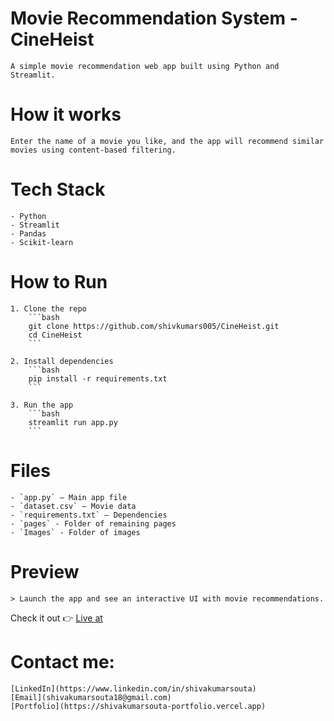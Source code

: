 # Movie Recommendation System - CineHeist
    A simple movie recommendation web app built using Python and Streamlit.

# How it works
    Enter the name of a movie you like, and the app will recommend similar movies using content-based filtering.

# Tech Stack
    - Python
    - Streamlit
    - Pandas
    - Scikit-learn

# How to Run
    1. Clone the repo
        ```bash
        git clone https://github.com/shivkumars005/CineHeist.git
        cd CineHeist
        ```

    2. Install dependencies
        ```bash
        pip install -r requirements.txt
        ```

    3. Run the app
        ```bash
        streamlit run app.py
        ```

# Files
    - `app.py` – Main app file
    - `dataset.csv` – Movie data
    - `requirements.txt` – Dependencies
    - `pages` - Folder of remaining pages
    - `Images` - Folder of images

# Preview
    > Launch the app and see an interactive UI with movie recommendations.
 
Check it out 👉 [Live at](https://cineheist.streamlit.app/)

# Contact me:
    [LinkedIn](https://www.linkedin.com/in/shivakumarsouta)
    [Email](shivakumarsouta18@gmail.com)
    [Portfolio](https://shivakumarsouta-portfolio.vercel.app)
